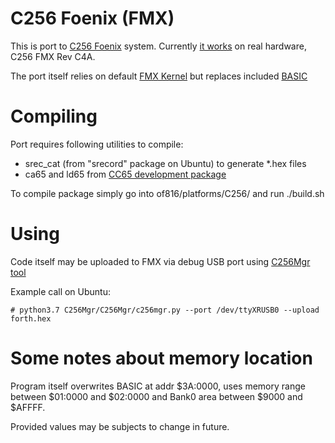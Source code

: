 # C256 Foenix (FMX)

This is port to [C256 Foenix](https://c256foenix.com/) system. Currently
[it works](https://www.youtube.com/watch?v=fsYlth-gQSA&feature=youtu.be)
on real hardware, C256 FMX Rev C4A.

The port itself relies on default [FMX Kernel](https://github.com/Trinity-11/Kernel_FMX/)
but replaces included [BASIC](https://github.com/pweingar/BASIC816)

# Compiling

Port requires following utilities to compile:

* srec_cat (from "srecord" package on Ubuntu) to generate *.hex files
* ca65 and ld65 from [CC65 development package](https://cc65.github.io/)

To compile package simply go into of816/platforms/C256/ and run ./build.sh

# Using

Code itself may be uploaded to FMX via debug USB port using
[C256Mgr tool](https://github.com/pweingar/C256Mgr)

Example call on Ubuntu:
```code
# python3.7 C256Mgr/C256Mgr/c256mgr.py --port /dev/ttyXRUSB0 --upload forth.hex
```

# Some notes about memory location

Program itself overwrites BASIC at addr $3A:0000, uses memory range between
$01:0000 and $02:0000 and Bank0 area between $9000 and $AFFFF.

Provided values may be subjects to change in future.



